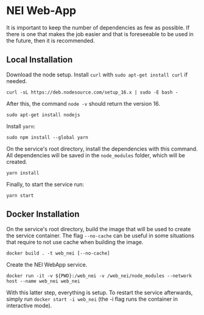 # NEI Web-App

It is important to keep the number of dependencies as few as possible. If there is one that makes the job easier and that is foreseeable to be used in the future, then it is recommended.


## Local Installation

Download the node setup. Install `curl` with `sudo apt-get install curl` if needed.
```
curl -sL https://deb.nodesource.com/setup_16.x | sudo -E bash -
```

After this, the command `node -v` should return the version 16.
```
sudo apt-get install nodejs
```

Install `yarn`:
```
sudo npm install --global yarn
```

On the service's root directory, install the dependencies with this command. All dependencies will be saved in the `node_modules` folder, which will be created.
```
yarn install
```

Finally, to start the service run:
```
yarn start
```

## Docker Installation

On the service's root directory, build the image that will be used to create the service container. The flag `--no-cache` can be useful in some situations that require to not use cache when building the image.
```
docker build . -t web_nei [--no-cache]
```

Create the NEI WebApp service.
```
docker run -it -v ${PWD}:/web_nei -v /web_nei/node_modules --network host --name web_nei web_nei
```

With this latter step, everything is setup. To restart the service afterwards, simply run `docker start -i web_nei` (the -i flag runs the container in interactive mode).
